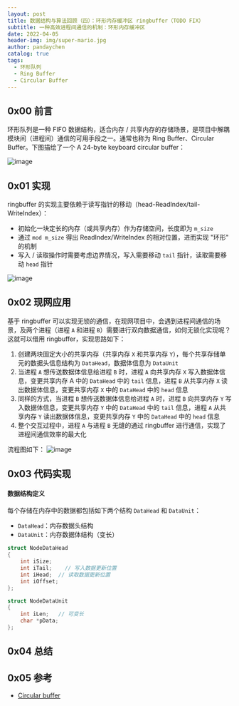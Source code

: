```yaml
---
layout: post
title: 数据结构与算法回顾（四）：环形内存缓冲区 ringbuffer（TODO FIX）
subtitle: 一种高效进程间通信的机制：环形内存缓冲区
date: 2022-04-05
header-img: img/super-mario.jpg
author: pandaychen
catalog: true
tags:
  - 环形队列
  - Ring Buffer
  - Circular Buffer
---
```


## 0x00 前言
环形队列是一种 FIFO 数据结构，适合内存 / 共享内存的存储场景，是项目中解耦模块间（进程间）通信的可用手段之一。通常也称为 Ring Buffer、Circular Buffer。下图描绘了一个 A 24-byte keyboard circular buffer：

![image](https://raw.githubusercontent.com/pandaychen/pandaychen.github.io/master/blog_img/2022/queue/Circular_Buffer_Animation.gif)

## 0x01 实现
ringbuffer 的实现主要依赖于读写指针的移动（head-ReadIndex/tail-WriteIndex）：
- 初始化一块定长的内存（或共享内存）作为存储空间，长度即为 `m_size`
- 通过 `mod m_size` 得出 ReadIndex/WriteIndex 的相对位置，进而实现 "环形" 的机制
- 写入 / 读取操作时需要考虑边界情况，写入需要移动 `tail` 指针，读取需要移动 `head` 指针

![image](https://github.com/pandaychen/pandaychen.github.io/blob/master/blog_img/2022/queue/ringbuffer-2.png)

##  0x02  现网应用
基于 ringbuffer 可以实现无锁的通信，在现网项目中，会遇到进程间通信的场景，及两个进程（进程 `A` 和进程 `B`）需要进行双向数据通信，如何无锁化实现呢？这就可以借用 ringbuffer，实现思路如下：
1.  创建两块固定大小的共享内存（共享内存 `X` 和共享内存 `Y`），每个共享存储单元的数据头信息结构为 `DataHead`，数据体信息为 `DataUnit`
2.  当进程 `A` 想传送数据体信息给进程 `B` 时，进程 `A` 向共享内存 `X` 写入数据体信息，变更共享内存 A 中的 `DataHead` 中的 `tail` 信息，进程 `B` 从共享内存 `X` 读出数据体信息，变更共享内存 `X` 中的 `DataHead` 中的 `head` 信息
3.  同样的方式，当进程 `B` 想传送数据体信息给进程 `A` 时，进程 `B` 向共享内存 `Y` 写入数据体信息，变更共享内存 `Y` 中的 `DataHead` 中的 `tail` 信息，进程 `A` 从共享内存 `Y` 读出数据体信息，变更共享内存 `Y` 中的 `DataHead` 中的 `head` 信息
4.  整个交互过程中，进程 `A` 与进程 `B` 无缝的通过 ringbuffer 进行通信，实现了进程间通信效率的最大化


流程图如下：
![image](https://raw.githubusercontent.com/pandaychen/pandaychen.github.io/master/blog_img/2022/queue/ring-buffer-shm-2-process.png)

##  0x03  代码实现

####  数据结构定义
每个存储在内存中的数据都包括如下两个结构 `DataHead` 和 `DataUnit`：
- `DataHead`：内存数据头结构
- `DataUnit`：内存数据体结构（变长）
```C
struct NodeDataHead
{
	int iSize;
	int iTail;    // 写入数据更新位置
	int iHead;  // 读取数据更新位置
	int iOffset;
};

struct NodeDataUnit
{
	int iLen;   // 可变长
  	char *pData;
};
```

##  0x04  总结

##  0x05  参考
- [Circular buffer](https://en.wikipedia.org/wiki/Circular_buffer)